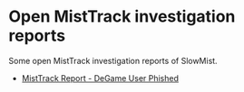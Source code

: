 # Open MistTrack investigation reports
Some open MistTrack investigation reports of SlowMist.

- [MistTrack Report - DeGame User Phished](https://github.com/slowmist/Knowledge-Base/tree/master/open-misttrack-report/DeGame_User_Phished_MistTrack_Report.pdf)